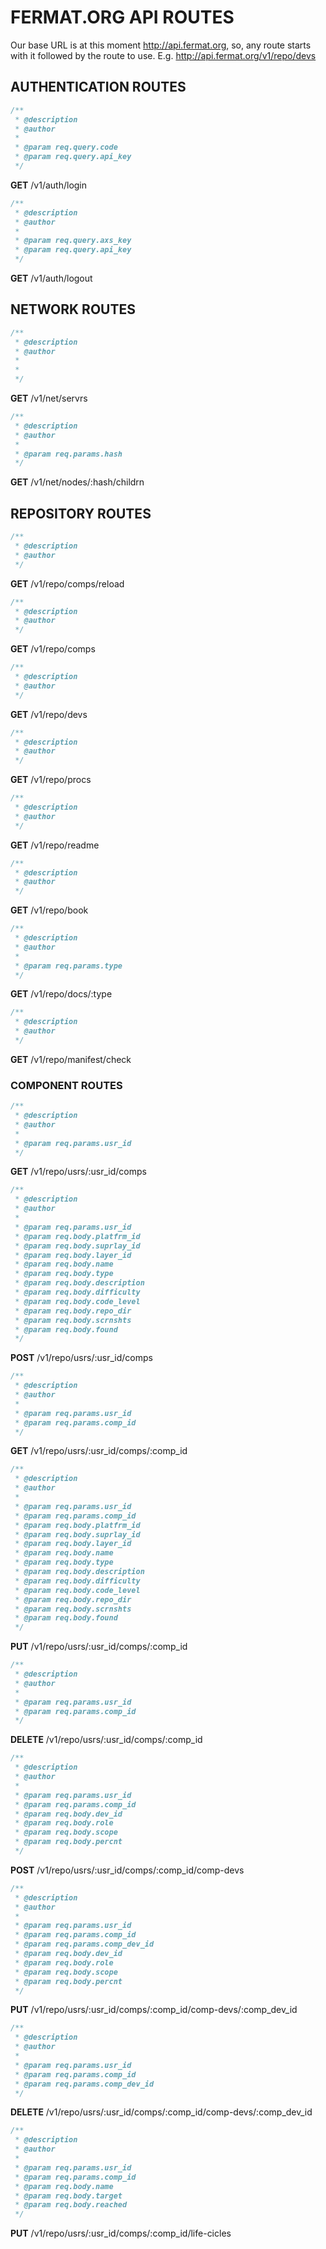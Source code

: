 # FERMAT.ORG API ROUTES

Our base URL is at this moment http://api.fermat.org, so, any route starts with it followed by the route to use. E.g. http://api.fermat.org/v1/repo/devs

## AUTHENTICATION ROUTES

```javascript
/**
 * @description 
 * @author
 *
 * @param req.query.code
 * @param req.query.api_key
 */
```
**GET** /v1/auth/login


```javascript
/**
 * @description 
 * @author
 *
 * @param req.query.axs_key
 * @param req.query.api_key
 */
 ```
**GET** /v1/auth/logout



## NETWORK ROUTES

```javascript
/**
 * @description
 * @author
 *
 * 
 */
 ```
**GET** /v1/net/servrs


```javascript
/**
 * @description
 * @author
 *
 * @param req.params.hash
 */
 ```
**GET** /v1/net/nodes/:hash/childrn



## REPOSITORY ROUTES

```javascript
/**
 * @description
 * @author 
 */
 ```
**GET** /v1/repo/comps/reload


```javascript
/**
 * @description
 * @author
 */
 ```
**GET** /v1/repo/comps


```javascript
/**
 * @description
 * @author
 */
 ```
**GET** /v1/repo/devs


```javascript
/**
 * @description
 * @author
 */
 ```
**GET** /v1/repo/procs


```javascript
/**
 * @description
 * @author
 */
 ```
**GET** /v1/repo/readme


```javascript
/**
 * @description
 * @author
 */
 ```
**GET** /v1/repo/book


```javascript
/**
 * @description
 * @author
 *
 * @param req.params.type
 */
 ```
**GET** /v1/repo/docs/:type


```javascript
/**
 * @description
 * @author
 */
 ```
**GET** /v1/repo/manifest/check



### COMPONENT ROUTES

```javascript
/**
 * @description
 * @author
 *
 * @param req.params.usr_id
 */
 ```
**GET** /v1/repo/usrs/:usr_id/comps


```javascript
/**
 * @description
 * @author
 *
 * @param req.params.usr_id
 * @param req.body.platfrm_id
 * @param req.body.suprlay_id
 * @param req.body.layer_id
 * @param req.body.name
 * @param req.body.type
 * @param req.body.description
 * @param req.body.difficulty
 * @param req.body.code_level
 * @param req.body.repo_dir
 * @param req.body.scrnshts
 * @param req.body.found
 */
 ```
**POST** /v1/repo/usrs/:usr_id/comps


```javascript
/**
 * @description
 * @author
 *
 * @param req.params.usr_id
 * @param req.params.comp_id
 */
 ```
**GET** /v1/repo/usrs/:usr_id/comps/:comp_id


```javascript
/**
 * @description
 * @author
 *
 * @param req.params.usr_id
 * @param req.params.comp_id
 * @param req.body.platfrm_id
 * @param req.body.suprlay_id
 * @param req.body.layer_id
 * @param req.body.name
 * @param req.body.type
 * @param req.body.description
 * @param req.body.difficulty
 * @param req.body.code_level
 * @param req.body.repo_dir
 * @param req.body.scrnshts
 * @param req.body.found
 */
 ```
**PUT** /v1/repo/usrs/:usr_id/comps/:comp_id


```javascript
/**
 * @description
 * @author
 *
 * @param req.params.usr_id
 * @param req.params.comp_id
 */
 ```
**DELETE** /v1/repo/usrs/:usr_id/comps/:comp_id


```javascript
/**
 * @description
 * @author
 *
 * @param req.params.usr_id
 * @param req.params.comp_id
 * @param req.body.dev_id
 * @param req.body.role
 * @param req.body.scope
 * @param req.body.percnt
 */
 ```
**POST** /v1/repo/usrs/:usr_id/comps/:comp_id/comp-devs


```javascript
/**
 * @description
 * @author
 *
 * @param req.params.usr_id
 * @param req.params.comp_id
 * @param req.params.comp_dev_id
 * @param req.body.dev_id
 * @param req.body.role
 * @param req.body.scope
 * @param req.body.percnt
 */
 ```
**PUT** /v1/repo/usrs/:usr_id/comps/:comp_id/comp-devs/:comp_dev_id


```javascript
/**
 * @description
 * @author
 *
 * @param req.params.usr_id
 * @param req.params.comp_id
 * @param req.params.comp_dev_id
 */
 ```
**DELETE** /v1/repo/usrs/:usr_id/comps/:comp_id/comp-devs/:comp_dev_id


```javascript
/**
 * @description
 * @author
 *
 * @param req.params.usr_id
 * @param req.params.comp_id
 * @param req.body.name
 * @param req.body.target
 * @param req.body.reached
 */
 ```
**PUT** /v1/repo/usrs/:usr_id/comps/:comp_id/life-cicles
